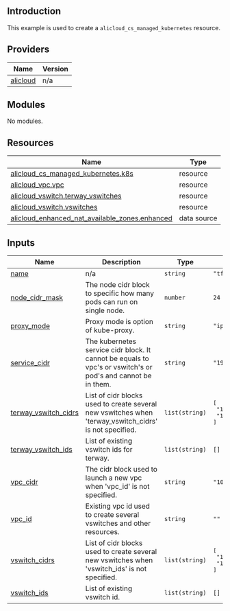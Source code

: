 ## Introduction

This example is used to create a `alicloud_cs_managed_kubernetes` resource.

<!-- BEGIN_TF_DOCS -->
## Providers

| Name | Version |
|------|---------|
| <a name="provider_alicloud"></a> [alicloud](#provider\_alicloud) | n/a |

## Modules

No modules.

## Resources

| Name | Type |
|------|------|
| [alicloud_cs_managed_kubernetes.k8s](https://registry.terraform.io/providers/aliyun/alicloud/latest/docs/resources/cs_managed_kubernetes) | resource |
| [alicloud_vpc.vpc](https://registry.terraform.io/providers/aliyun/alicloud/latest/docs/resources/vpc) | resource |
| [alicloud_vswitch.terway_vswitches](https://registry.terraform.io/providers/aliyun/alicloud/latest/docs/resources/vswitch) | resource |
| [alicloud_vswitch.vswitches](https://registry.terraform.io/providers/aliyun/alicloud/latest/docs/resources/vswitch) | resource |
| [alicloud_enhanced_nat_available_zones.enhanced](https://registry.terraform.io/providers/aliyun/alicloud/latest/docs/data-sources/enhanced_nat_available_zones) | data source |

## Inputs

| Name | Description | Type | Default | Required |
|------|-------------|------|---------|:--------:|
| <a name="input_name"></a> [name](#input\_name) | n/a | `string` | `"tf-example"` | no |
| <a name="input_node_cidr_mask"></a> [node\_cidr\_mask](#input\_node\_cidr\_mask) | The node cidr block to specific how many pods can run on single node. | `number` | `24` | no |
| <a name="input_proxy_mode"></a> [proxy\_mode](#input\_proxy\_mode) | Proxy mode is option of kube-proxy. | `string` | `"ipvs"` | no |
| <a name="input_service_cidr"></a> [service\_cidr](#input\_service\_cidr) | The kubernetes service cidr block. It cannot be equals to vpc's or vswitch's or pod's and cannot be in them. | `string` | `"192.168.0.0/16"` | no |
| <a name="input_terway_vswitch_cidrs"></a> [terway\_vswitch\_cidrs](#input\_terway\_vswitch\_cidrs) | List of cidr blocks used to create several new vswitches when 'terway\_vswitch\_cidrs' is not specified. | `list(string)` | <pre>[<br/>  "10.4.0.0/16",<br/>  "10.5.0.0/16"<br/>]</pre> | no |
| <a name="input_terway_vswitch_ids"></a> [terway\_vswitch\_ids](#input\_terway\_vswitch\_ids) | List of existing vswitch ids for terway. | `list(string)` | `[]` | no |
| <a name="input_vpc_cidr"></a> [vpc\_cidr](#input\_vpc\_cidr) | The cidr block used to launch a new vpc when 'vpc\_id' is not specified. | `string` | `"10.0.0.0/8"` | no |
| <a name="input_vpc_id"></a> [vpc\_id](#input\_vpc\_id) | Existing vpc id used to create several vswitches and other resources. | `string` | `""` | no |
| <a name="input_vswitch_cidrs"></a> [vswitch\_cidrs](#input\_vswitch\_cidrs) | List of cidr blocks used to create several new vswitches when 'vswitch\_ids' is not specified. | `list(string)` | <pre>[<br/>  "10.1.0.0/16",<br/>  "10.2.0.0/16"<br/>]</pre> | no |
| <a name="input_vswitch_ids"></a> [vswitch\_ids](#input\_vswitch\_ids) | List of existing vswitch id. | `list(string)` | `[]` | no |
<!-- END_TF_DOCS -->    